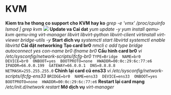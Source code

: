 # KVM
**Kiem tra he thong co support cho KVM hay ko**
*grep -e 'vmx' /proc/cpuinfo*
*lsmod | grep kvm*
<img src="https://imgur.com/wpKnkFb">
**Update va Cai dat**
*yum update -y*
*yum install qemu-kvm qemu-img virt-manager libvirt libvirt-python libvirt-client virtinstall virt-viewer bridge-utils -y*
**Start dich vụ**
*systemctl start libvirtd*
*systemctl enable libvirtd*
**Cài đặt networking**
**Tạo card br0**
*nmcli c add type bridge autoconnect yes con-name br0 ifname br0*
**Cấu hình card br0**
*vi /etc/sysconfig/network-scripts/ifcfg-br0*
```TYPE=Bridge  NAME=br0  DEVICE=br0  ONBOOT=yes  BOOTPROTO=none  HWADDR=00:0c:29:6c:77:e6  IPADDR=66.0.0.199  GATEWAY=66.0.0.1  DNS=8.8.8.8  NETMASK=255.255.255.0```
**Chỉnh lại card cũ ens33**
*vi /etc/sysconfig/network-scripts/ifcfg-ens33*
```BRIDGE=br0  NAME=ens33  DEVICE=ens33  ONBOOT=yes  BOOTPROTO=none  HWADDR=00:0c:29:6c:77:e6```
**Restart lại card mạng**
*/etc/init.d/network restart*
**Mở dịch vụ**
*virt-manager*

